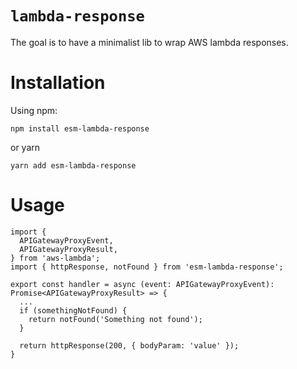 # `lambda-response`

The goal is to have a minimalist lib to wrap AWS lambda responses.

# Installation

Using npm:

`npm install esm-lambda-response`

or yarn

`yarn add esm-lambda-response`

# Usage

```
import {
  APIGatewayProxyEvent,
  APIGatewayProxyResult,
} from 'aws-lambda';
import { httpResponse, notFound } from 'esm-lambda-response';

export const handler = async (event: APIGatewayProxyEvent): Promise<APIGatewayProxyResult> => {  
  ...
  if (somethingNotFound) {
    return notFound('Something not found');
  }

  return httpResponse(200, { bodyParam: 'value' });
}
```
